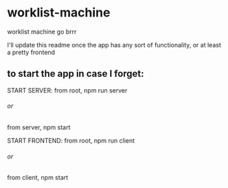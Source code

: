# worklist-machine
worklist machine go brrr

I'll update this readme once the app has any sort of functionality, or at least a pretty frontend

## to start the app in case I forget:

START SERVER: from root, npm run server
###### or
from server, npm start

START FRONTEND: from root, npm run client
###### or
from client, npm start
